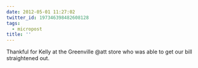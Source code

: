 ```yaml
---
date: 2012-05-01 11:27:02
twitter_id: 197346398482608128
tags:
  - micropost
title: ''
---
```


Thankful for Kelly at the Greenville @att store who was able to get our bill straightened out.
